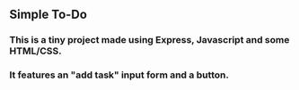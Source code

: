 ## Simple To-Do
### This is a tiny project made using Express, Javascript and some HTML/CSS.
### It features an "add task" input form and a button.
